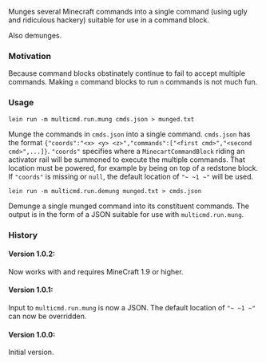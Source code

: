 Munges several Minecraft commands into a single command (using ugly and ridiculous hackery) suitable for use in a command block.

Also demunges.

### Motivation

Because command blocks obstinately continue to fail to accept multiple commands. Making `n` command blocks to run `n` commands is not much fun.

### Usage

`lein run -m multicmd.run.mung cmds.json > munged.txt`

Munge the commands in `cmds.json` into a single command. `cmds.json` has the format `{"coords":"<x> <y> <z>","commands":["<first cmd>","<second cmd>",...]}`. `"coords"` specifies where a `MinecartCommandBlock` riding an activator rail will be summoned to execute the multiple commands. That location must be powered, for example by being on top of a redstone block. If `"coords"` is missing or `null`, the default location of `"~ ~1 ~"` will be used. 

`lein run -m multicmd.run.demung munged.txt > cmds.json`

Demunge a single munged command into its constituent commands. The output is in the form of a JSON suitable for use with `multicmd.run.mung`.


### History

#### Version 1.0.2:

Now works with and requires MineCraft 1.9 or higher.

#### Version 1.0.1:

Input to `multicmd.run.mung` is now a JSON. The default location of `"~ ~1 ~"` can now be overridden.

#### Version 1.0.0:

Initial version.
